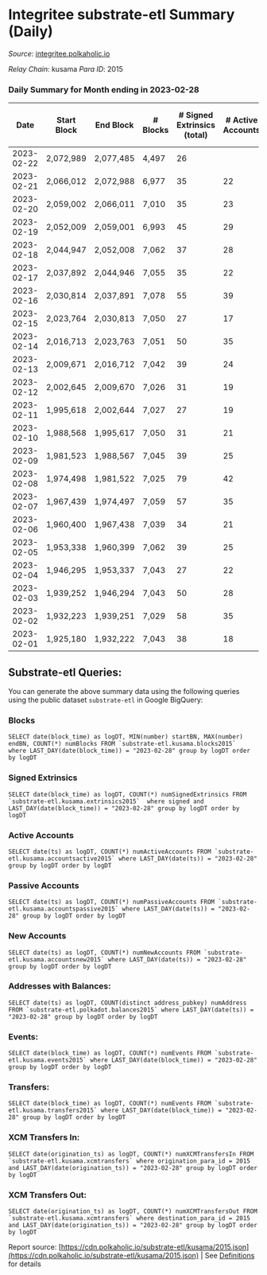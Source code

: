 # Integritee substrate-etl Summary (Daily)

_Source_: [integritee.polkaholic.io](https://integritee.polkaholic.io)

*Relay Chain*: kusama
*Para ID*: 2015



### Daily Summary for Month ending in 2023-02-28


| Date | Start Block | End Block | # Blocks | # Signed Extrinsics (total) | # Active Accounts | # Passive | # New | # Addresses with Balances | # Events | # Transfers | # XCM Transfers In | # XCM Transfers Out | Issues | 
| ---- | ----------- | --------- | -------- | --------------------------- | ----------------- | --------- | ----- | ------------------------- | -------- | ----------- | ------------------ | ------------------- | ------ |
| 2023-02-22 | 2,072,989 | 2,077,485 | 4,497 | 26 |  |  |  |  | 9,160 | 11 ($1,801.26) |   |   |  |
| 2023-02-21 | 2,066,012 | 2,072,988 | 6,977 | 35 | 22 |  |  | 12,960 | 14,177 | 20 ($3,287.92) |   |   |  |
| 2023-02-20 | 2,059,002 | 2,066,011 | 7,010 | 35 | 23 |  | 1 | 12,961 | 14,234 | 19 ($14,145.36) |   |   |  |
| 2023-02-19 | 2,052,009 | 2,059,001 | 6,993 | 45 | 29 |  | 2 | 12,960 | 14,266 | 19 ($1,241.86) |   |   |  |
| 2023-02-18 | 2,044,947 | 2,052,008 | 7,062 | 37 | 28 |  | 4 | 12,958 | 14,360 | 15 ($11,319.83) |   |   |  |
| 2023-02-17 | 2,037,892 | 2,044,946 | 7,055 | 35 | 22 |  | 2 | 12,954 | 14,329 | 18 ($21,711.50) |   | 1 ($8.12) |  |
| 2023-02-16 | 2,030,814 | 2,037,891 | 7,078 | 55 | 39 |  | 2 | 12,952 | 14,496 | 32 ($2,469.10) |   |   |  |
| 2023-02-15 | 2,023,764 | 2,030,813 | 7,050 | 27 | 17 |  | 1 | 12,950 | 14,270 | 15 ($16,075.15) |   |   |  |
| 2023-02-14 | 2,016,713 | 2,023,763 | 7,051 | 50 | 35 |  | 3 | 12,949 | 14,422 | 27 ($48,309.50) |   |   |  |
| 2023-02-13 | 2,009,671 | 2,016,712 | 7,042 | 39 | 24 |  | 1 | 12,946 | 14,330 | 22 ($7,519.31) |   |   |  |
| 2023-02-12 | 2,002,645 | 2,009,670 | 7,026 | 31 | 19 |  | 1 | 12,945 | 14,244 | 17 ($2,169.12) | 1 ($81.92) |   |  |
| 2023-02-11 | 1,995,618 | 2,002,644 | 7,027 | 27 | 19 |  | 3 | 12,944 | 14,223 | 11 ($841.77) |   |   |  |
| 2023-02-10 | 1,988,568 | 1,995,617 | 7,050 | 31 | 21 |  |  | 12,941 | 14,295 | 13 ($1,401.00) |   |   |  |
| 2023-02-09 | 1,981,523 | 1,988,567 | 7,045 | 39 | 25 |  | 2 | 12,941 | 14,349 | 27 ($15,277.93) |   |   |  |
| 2023-02-08 | 1,974,498 | 1,981,522 | 7,025 | 79 | 42 |  | 3 | 12,939 | 14,557 | 59 ($29,396.81) |   |   |  |
| 2023-02-07 | 1,967,439 | 1,974,497 | 7,059 | 57 | 35 |  | 1 | 12,936 | 14,474 | 45 ($16,450.28) |   |   |  |
| 2023-02-06 | 1,960,400 | 1,967,438 | 7,039 | 34 | 21 |  | 2 | 12,935 | 14,299 | 22 ($17,349.02) |   |   |  |
| 2023-02-05 | 1,953,338 | 1,960,399 | 7,062 | 39 | 25 |  | 2 | 12,934 | 14,369 | 25 ($5,927.95) |   |   |  |
| 2023-02-04 | 1,946,295 | 1,953,337 | 7,043 | 27 | 22 |  | 4 | 12,932 | 14,262 | 14 ($568.98) |   |   |  |
| 2023-02-03 | 1,939,252 | 1,946,294 | 7,043 | 50 | 28 |  | 3 | 12,928 | 14,406 | 35 ($17,244.21) |   |   |  |
| 2023-02-02 | 1,932,223 | 1,939,251 | 7,029 | 58 | 35 |  | 3 | 12,926 | 14,413 | 40 ($66,992.31) |   |   |  |
| 2023-02-01 | 1,925,180 | 1,932,222 | 7,043 | 38 | 18 |  | 2 | 12,924 | 14,320 | 24 ($6,873.03) |   |   |  |

## Substrate-etl Queries:
You can generate the above summary data using the following queries using the public dataset `substrate-etl` in Google BigQuery:


### Blocks
```
SELECT date(block_time) as logDT, MIN(number) startBN, MAX(number) endBN, COUNT(*) numBlocks FROM `substrate-etl.kusama.blocks2015`  where LAST_DAY(date(block_time)) = "2023-02-28" group by logDT order by logDT
```


### Signed Extrinsics
```
SELECT date(block_time) as logDT, COUNT(*) numSignedExtrinsics FROM `substrate-etl.kusama.extrinsics2015`  where signed and LAST_DAY(date(block_time)) = "2023-02-28" group by logDT order by logDT
```


### Active Accounts
```
SELECT date(ts) as logDT, COUNT(*) numActiveAccounts FROM `substrate-etl.kusama.accountsactive2015` where LAST_DAY(date(ts)) = "2023-02-28" group by logDT order by logDT
```


### Passive Accounts
```
SELECT date(ts) as logDT, COUNT(*) numPassiveAccounts FROM `substrate-etl.kusama.accountspassive2015` where LAST_DAY(date(ts)) = "2023-02-28" group by logDT order by logDT
```


### New Accounts
```
SELECT date(ts) as logDT, COUNT(*) numNewAccounts FROM `substrate-etl.kusama.accountsnew2015` where LAST_DAY(date(ts)) = "2023-02-28" group by logDT order by logDT
```


### Addresses with Balances:
```
SELECT date(ts) as logDT, COUNT(distinct address_pubkey) numAddress FROM `substrate-etl.polkadot.balances2015` where LAST_DAY(date(ts)) = "2023-02-28" group by logDT order by logDT
```


### Events:
```
SELECT date(block_time) as logDT, COUNT(*) numEvents FROM `substrate-etl.kusama.events2015` where LAST_DAY(date(block_time)) = "2023-02-28" group by logDT order by logDT
```


### Transfers:
```
SELECT date(block_time) as logDT, COUNT(*) numEvents FROM `substrate-etl.kusama.transfers2015` where LAST_DAY(date(block_time)) = "2023-02-28" group by logDT order by logDT
```


### XCM Transfers In:
```
SELECT date(origination_ts) as logDT, COUNT(*) numXCMTransfersIn FROM `substrate-etl.kusama.xcmtransfers` where origination_para_id = 2015 and LAST_DAY(date(origination_ts)) = "2023-02-28" group by logDT order by logDT
```


### XCM Transfers Out:
```
SELECT date(origination_ts) as logDT, COUNT(*) numXCMTransfersOut FROM `substrate-etl.kusama.xcmtransfers` where destination_para_id = 2015 and LAST_DAY(date(origination_ts)) = "2023-02-28" group by logDT order by logDT
```



Report source: [https://cdn.polkaholic.io/substrate-etl/kusama/2015.json](https://cdn.polkaholic.io/substrate-etl/kusama/2015.json) | See [Definitions](/DEFINITIONS.md) for details
